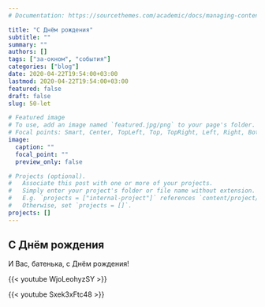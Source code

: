 ```yaml
---
# Documentation: https://sourcethemes.com/academic/docs/managing-content/

title: "С Днём рождения"
subtitle: ""
summary: ""
authors: []
tags: ["за-окном", "события"]
categories: ["blog"]
date: 2020-04-22T19:54:00+03:00
lastmod: 2020-04-22T19:54:00+03:00
featured: false
draft: false
slug: 50-let

# Featured image
# To use, add an image named `featured.jpg/png` to your page's folder.
# Focal points: Smart, Center, TopLeft, Top, TopRight, Left, Right, BottomLeft, Bottom, BottomRight.
image:
  caption: ""
  focal_point: ""
  preview_only: false

# Projects (optional).
#   Associate this post with one or more of your projects.
#   Simply enter your project's folder or file name without extension.
#   E.g. `projects = ["internal-project"]` references `content/project/deep-learning/index.md`.
#   Otherwise, set `projects = []`.
projects: []
---
```


## С Днём рождения

И Вас, батенька, с Днём рождения!

<!--more-->

{{< youtube WjoLeohyzSY >}}


{{< youtube Sxek3xFtc48 >}}
